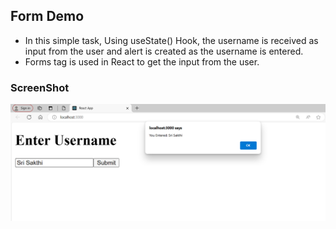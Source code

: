 ## Form Demo
- In this simple task, Using useState() Hook, the username is received as input from the user and alert is created as the username is entered. 
- Forms tag is used in React to get the input from the user.

### ScreenShot

![alt text](image.png)